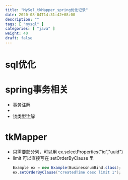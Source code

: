 ```yaml
---
title: "MySql_tkMapper_spring优化记录"
date: 2020-08-04T14:31:42+08:00
description: ""
tags: [ "mysql" ]
categories: [ "java" ]
weight: 40
draft: false
---
```



# sql优化



# spring事务相关
- 事务注解
- 
- 锁类型注解


# tkMapper 
- 只需要部分列，可以用 ex.selectProperties("id","uuid")
- limit 可以直接写在 setOrderByClause 里
  ```java
  Example ex = new Example(BusinessnumBind.class);
  ex.setOrderByClause("createdTime desc limit 1");
  ```

